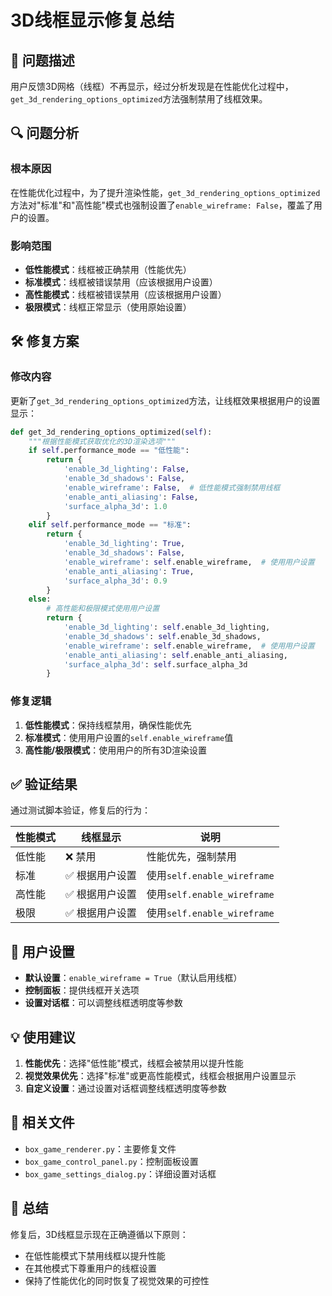 # 3D线框显示修复总结

## 🎯 问题描述

用户反馈3D网格（线框）不再显示，经过分析发现是在性能优化过程中，`get_3d_rendering_options_optimized`方法强制禁用了线框效果。

## 🔍 问题分析

### 根本原因
在性能优化过程中，为了提升渲染性能，`get_3d_rendering_options_optimized`方法对"标准"和"高性能"模式也强制设置了`enable_wireframe: False`，覆盖了用户的设置。

### 影响范围
- **低性能模式**：线框被正确禁用（性能优先）
- **标准模式**：线框被错误禁用（应该根据用户设置）
- **高性能模式**：线框被错误禁用（应该根据用户设置）
- **极限模式**：线框正常显示（使用原始设置）

## 🛠️ 修复方案

### 修改内容
更新了`get_3d_rendering_options_optimized`方法，让线框效果根据用户的设置显示：

```python
def get_3d_rendering_options_optimized(self):
    """根据性能模式获取优化的3D渲染选项"""
    if self.performance_mode == "低性能":
        return {
            'enable_3d_lighting': False,
            'enable_3d_shadows': False,
            'enable_wireframe': False,  # 低性能模式强制禁用线框
            'enable_anti_aliasing': False,
            'surface_alpha_3d': 1.0
        }
    elif self.performance_mode == "标准":
        return {
            'enable_3d_lighting': True,
            'enable_3d_shadows': False,
            'enable_wireframe': self.enable_wireframe,  # 使用用户设置
            'enable_anti_aliasing': True,
            'surface_alpha_3d': 0.9
        }
    else:
        # 高性能和极限模式使用用户设置
        return {
            'enable_3d_lighting': self.enable_3d_lighting,
            'enable_3d_shadows': self.enable_3d_shadows,
            'enable_wireframe': self.enable_wireframe,  # 使用用户设置
            'enable_anti_aliasing': self.enable_anti_aliasing,
            'surface_alpha_3d': self.surface_alpha_3d
        }
```

### 修复逻辑
1. **低性能模式**：保持线框禁用，确保性能优先
2. **标准模式**：使用用户设置的`self.enable_wireframe`值
3. **高性能/极限模式**：使用用户的所有3D渲染设置

## ✅ 验证结果

通过测试脚本验证，修复后的行为：

| 性能模式 | 线框显示 | 说明 |
|---------|---------|------|
| 低性能 | ❌ 禁用 | 性能优先，强制禁用 |
| 标准 | ✅ 根据用户设置 | 使用`self.enable_wireframe` |
| 高性能 | ✅ 根据用户设置 | 使用`self.enable_wireframe` |
| 极限 | ✅ 根据用户设置 | 使用`self.enable_wireframe` |

## 🎨 用户设置

- **默认设置**：`enable_wireframe = True`（默认启用线框）
- **控制面板**：提供线框开关选项
- **设置对话框**：可以调整线框透明度等参数

## 💡 使用建议

1. **性能优先**：选择"低性能"模式，线框会被禁用以提升性能
2. **视觉效果优先**：选择"标准"或更高性能模式，线框会根据用户设置显示
3. **自定义设置**：通过设置对话框调整线框透明度等参数

## 🔧 相关文件

- `box_game_renderer.py`：主要修复文件
- `box_game_control_panel.py`：控制面板设置
- `box_game_settings_dialog.py`：详细设置对话框

## 📝 总结

修复后，3D线框显示现在正确遵循以下原则：
- 在低性能模式下禁用线框以提升性能
- 在其他模式下尊重用户的线框设置
- 保持了性能优化的同时恢复了视觉效果的可控性 